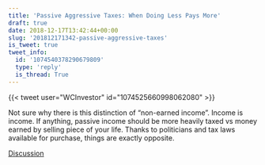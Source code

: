 ```yaml
---
title: 'Passive Aggressive Taxes: When Doing Less Pays More'
draft: true
date: 2018-12-17T13:42:44+00:00
slug: '201812171342-passive-aggressive-taxes'
is_tweet: true
tweet_info:
  id: '1074540378290679809'
  type: 'reply'
  is_thread: True
---
```




{{< tweet user="WCInvestor" id="1074525660998062080" >}}

Not sure why there is this distinction of “non-earned income”. Income is income. If anything, passive income should be more heavily taxed vs money earned by selling piece of your life. Thanks to politicians and tax laws available for purchase, things are exactly opposite.

[Discussion](https://x.com/sytelus/status/1074540378290679809)
